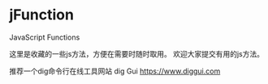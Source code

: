# jFunction
JavaScript Functions

这里是收藏的一些js方法，方便在需要时随时取用。
欢迎大家提交有用的js方法。

推荐一个dig命令行在线工具网站
dig Gui
https://www.diggui.com
